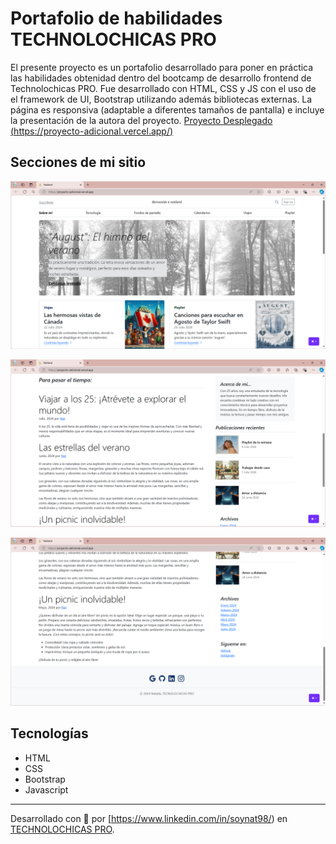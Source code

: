 # Portafolio de habilidades TECHNOLOCHICAS PRO
El presente proyecto es un portafolio desarrollado para poner en práctica las habilidades obtenidad dentro del bootcamp de desarrollo frontend de Technolochicas PRO.
Fue desarrollado con HTML, CSS y JS con el uso de el framework de UI, Bootstrap utilizando además bibliotecas externas.
La página es responsiva (adaptable a diferentes tamaños de pantalla) e incluye la presentación de la autora del proyecto.
[Proyecto Desplegado (https://proyecto-adicional.vercel.app/)](https://proyecto-adicional.vercel.app/)
## Secciones de mi sitio

![Blog](assets\readme\Ad1.png)

![Blog](assets\readme\Ad2.png)

![Blog](assets\readme\Ad3.png)
## Tecnologías
* HTML
* CSS
* Bootstrap
* Javascript
---
Desarrollado con 💜 por [https://www.linkedin.com/in/soynat98/) en [TECHNOLOCHICAS PRO](https://tecnolochicas.mx/).


